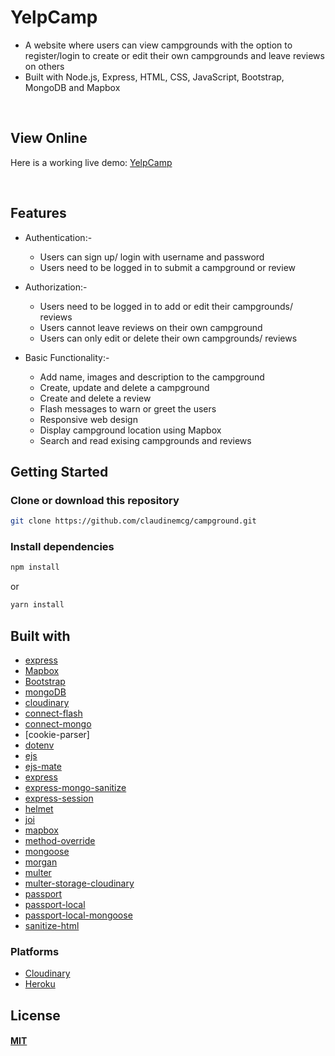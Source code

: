# YelpCamp
 * A website where users can view campgrounds with the option to register/login to create or edit their own campgrounds and leave reviews on others
 * Built with Node.js, Express, HTML, CSS, JavaScript, Bootstrap, MongoDB and Mapbox

<br/>

## View Online

Here is a working live demo: [YelpCamp](https://fathomless-tundra-46520.herokuapp.com/)

<br/>

## Features

* Authentication:-
  * Users can sign up/ login with username and password
  * Users need to be logged in to submit a campground or review
  
* Authorization:-
  * Users need to be logged in to add or edit their campgrounds/ reviews
  * Users cannot leave reviews on their own campground
  * Users can only edit or delete their own campgrounds/ reviews

* Basic Functionality:-
  * Add name, images and description to the campground
  * Create, update and delete a campground
  * Create and delete a review
  * Flash messages to warn or greet the users
  * Responsive web design
  * Display campground location using Mapbox
  * Search and read exising campgrounds and reviews
 
## Getting Started

### Clone or download this repository

```sh
git clone https://github.com/claudinemcg/campground.git
```

### Install dependencies

```sh
npm install
```

or

```sh
yarn install
```

## Built with
* [express](https://expressjs.com/)
* [Mapbox](https://www.mapbox.com/)
* [Bootstrap](https://getbootstrap.com/docs/3.3/)
* [mongoDB](https://www.mongodb.com/)
* [cloudinary](https://cloudinary.com/)
* [connect-flash](https://github.com/jaredhanson/connect-flash)
* [connect-mongo](https://github.com/jaredhanson/connect-mongo)
* [cookie-parser]    
* [dotenv]()
* [ejs](http://ejs.co/)
* [ejs-mate]()
* [express]()
* [express-mongo-sanitize]()
* [express-session](https://github.com/expressjs/session#express-session)
* [helmet](https://helmetjs.github.io/)
* [joi]()
* [mapbox]()
* [method-override](https://github.com/expressjs/method-override#method-override)
* [mongoose](http://mongoosejs.com/)
* [morgan]()
* [multer]()
* [multer-storage-cloudinary]()
* [passport](http://www.passportjs.org/)
* [passport-local](http://www.passportjs.org/packages/passport-local/)
* [passport-local-mongoose](https://www.npmjs.com/package/passport-local-mongoose)
* [sanitize-html](https://www.npmjs.com/package/sanitize-html)

### Platforms

* [Cloudinary](https://cloudinary.com/)
* [Heroku](https://www.heroku.com/)

## License

#### [MIT](./LICENSE)
